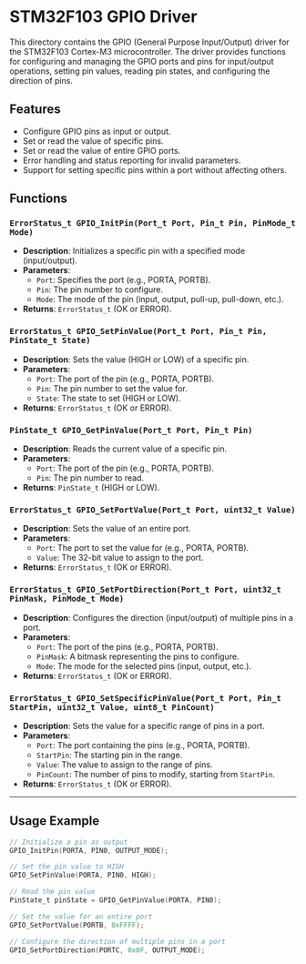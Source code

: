 # STM32F103 GPIO Driver

This directory contains the GPIO (General Purpose Input/Output) driver for the STM32F103 Cortex-M3 microcontroller. The driver provides functions for configuring and managing the GPIO ports and pins for input/output operations, setting pin values, reading pin states, and configuring the direction of pins.

## Features

- Configure GPIO pins as input or output.
- Set or read the value of specific pins.
- Set or read the value of entire GPIO ports.
- Error handling and status reporting for invalid parameters.
- Support for setting specific pins within a port without affecting others.

## Functions

### `ErrorStatus_t GPIO_InitPin(Port_t Port, Pin_t Pin, PinMode_t Mode)`

- **Description**: Initializes a specific pin with a specified mode (input/output).
- **Parameters**:
  - `Port`: Specifies the port (e.g., PORTA, PORTB).
  - `Pin`: The pin number to configure.
  - `Mode`: The mode of the pin (input, output, pull-up, pull-down, etc.).
- **Returns**: `ErrorStatus_t` (OK or ERROR).

### `ErrorStatus_t GPIO_SetPinValue(Port_t Port, Pin_t Pin, PinState_t State)`

- **Description**: Sets the value (HIGH or LOW) of a specific pin.
- **Parameters**:
  - `Port`: The port of the pin (e.g., PORTA, PORTB).
  - `Pin`: The pin number to set the value for.
  - `State`: The state to set (HIGH or LOW).
- **Returns**: `ErrorStatus_t` (OK or ERROR).

### `PinState_t GPIO_GetPinValue(Port_t Port, Pin_t Pin)`

- **Description**: Reads the current value of a specific pin.
- **Parameters**:
  - `Port`: The port of the pin (e.g., PORTA, PORTB).
  - `Pin`: The pin number to read.
- **Returns**: `PinState_t` (HIGH or LOW).

### `ErrorStatus_t GPIO_SetPortValue(Port_t Port, uint32_t Value)`

- **Description**: Sets the value of an entire port.
- **Parameters**:
  - `Port`: The port to set the value for (e.g., PORTA, PORTB).
  - `Value`: The 32-bit value to assign to the port.
- **Returns**: `ErrorStatus_t` (OK or ERROR).

### `ErrorStatus_t GPIO_SetPortDirection(Port_t Port, uint32_t PinMask, PinMode_t Mode)`

- **Description**: Configures the direction (input/output) of multiple pins in a port.
- **Parameters**:
  - `Port`: The port of the pins (e.g., PORTA, PORTB).
  - `PinMask`: A bitmask representing the pins to configure.
  - `Mode`: The mode for the selected pins (input, output, etc.).
- **Returns**: `ErrorStatus_t` (OK or ERROR).

### `ErrorStatus_t GPIO_SetSpecificPinValue(Port_t Port, Pin_t StartPin, uint32_t Value, uint8_t PinCount)`

- **Description**: Sets the value for a specific range of pins in a port.
- **Parameters**:
  - `Port`: The port containing the pins (e.g., PORTA, PORTB).
  - `StartPin`: The starting pin in the range.
  - `Value`: The value to assign to the range of pins.
  - `PinCount`: The number of pins to modify, starting from `StartPin`.
- **Returns**: `ErrorStatus_t` (OK or ERROR).

---

## Usage Example

```c
// Initialize a pin as output
GPIO_InitPin(PORTA, PIN0, OUTPUT_MODE);

// Set the pin value to HIGH
GPIO_SetPinValue(PORTA, PIN0, HIGH);

// Read the pin value
PinState_t pinState = GPIO_GetPinValue(PORTA, PIN0);

// Set the value for an entire port
GPIO_SetPortValue(PORTB, 0xFFFF);

// Configure the direction of multiple pins in a port
GPIO_SetPortDirection(PORTC, 0x0F, OUTPUT_MODE);
